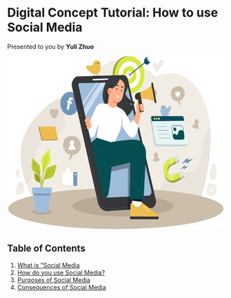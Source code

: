 # Digital Concept Tutorial: How to use Social Media
Presented to you by **Yuli Zhuo**
<p align="center"><img src="finalpicture.png" alt="Social Media Illustration" style="height: 400px; width:500px;"/></p>

## Table of Contents
1. [What is "Social Media](https://github.com/yulizhu0/IT_1600_Final/blob/ca675c91f6ea3aad81b7b405e173ffd69ce7e1ef/whatissocialmedia.md)
2. [How do you use Social Media?](https://github.com/yulizhu0/IT_1600_Final/blob/92d239c3d43d43ccd202a7ccd8318ac16a76846d/howtousesocialmedia.md)
3. [Purposes of Social Media](https://github.com/yulizhu0/IT_1600_Final/blob/831f1d2306efe3031976ed90979aa626a746149d/purposeofsocialmedia.md)
4. [Consequences of Social Media](https://github.com/yulizhu0/IT_1600_Final/blob/a2f75800b8b663026f25cbf4df51e16f28db85f1/consequencesofsocialmed.md)
